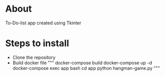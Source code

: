 # About

To-Do-list app created using Tkinter

# Steps to install

- Clone the repository 
- Build docker file
"""
docker-compose build
docker-compose up -d
docker-compose exec app bash
cd app
python hangman-game.py
"""

